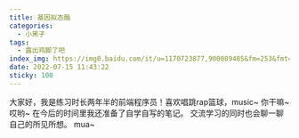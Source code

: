 ```yaml
---
title: 基因拟态酶
categories:
  - 小黑子
tags:
  - 露出鸡脚了吧
index_img: https://img0.baidu.com/it/u=1170723877,900089485&fm=253&fmt=auto&app=138&f=JPG?w=418&h=327
date: 2022-07-15 11:43:22
sticky: 100
---
```


大家好，我是练习时长两年半的前端程序员！喜欢唱跳rap篮球，music~
你干嘛~ 哎哟~
在今后的时间里我还准备了自学自写的笔记。
交流学习的同时也会聊一聊自己的所见所想。
mua~